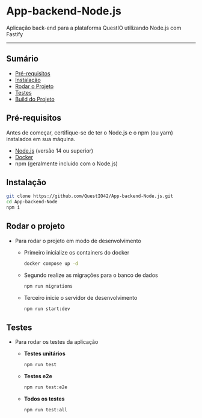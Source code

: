 # App-backend-Node.js

Aplicação back-end para a plataforma QuestIO utilizando Node.js com Fastify

---

## Sumário

- [Pré-requisitos](#pré-requisitos)
- [Instalação](#instalação)
- [Rodar o Projeto](#rodar-o-projeto)
- [Testes](#testes)
- [Build do Projeto](#build-do-projeto)

## Pré-requisitos

Antes de começar, certifique-se de ter o Node.js e o npm (ou yarn) instalados em sua máquina.

- [Node.js](https://nodejs.org/) (versão 14 ou superior)
- [Docker](https://docs.docker.com/engine/install/)
- npm (geralmente incluído com o Node.js)

## Instalação

```bash
git clone https://github.com/QuestIO42/App-backend-Node.js.git
cd App-backend-Node
npm i
```

## Rodar o projeto

- Para rodar o projeto em modo de desenvolvimento

  - Primeiro inicialize os containers do docker

    ```bash
    docker compose up -d
    ```

  - Segundo realize as migrações para o banco de dados

    ```bash
    npm run migrations
    ```

  - Terceiro inicie o servidor de desenvolvimento

    ```bash
    npm run start:dev
    ```

## Testes

- Para rodar os testes da aplicação

  - **Testes unitários**

    ```bash
    npm run test
    ```

  - **Testes e2e**

    ```bash
    npm run test:e2e
    ```

  - **Todos os testes**

    ```bash
    npm run test:all
    ```
